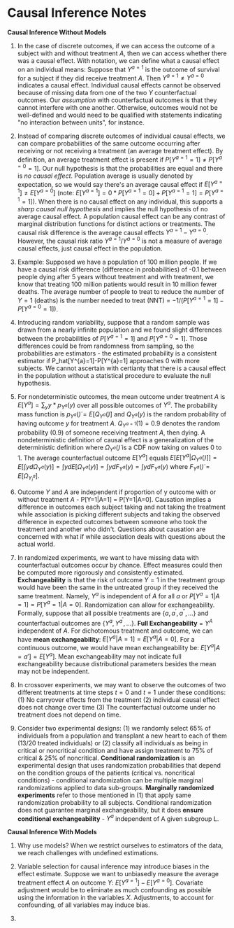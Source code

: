# Causal Inference Notes

**Causal Inference Without Models**
1. In the case of discrete outcomes, if we can access the outcome of a subject with and without treatment *A*, then we can access whether there was a causal effect. With notation, we can define what a causal effect on an individual means: Suppose that $Y^{a=1}$ is the outcome of survival for a subject if they did receive treatment $A$. Then $Y^{a=1} \neq Y^{a=0}$ indicates a causal effect. Individual causal effects cannot be observed because of missing data from one of the two $Y$ counterfactual outcomes. Our *assumption* with counterfactual outcomes is that they cannot interfere with one another. Otherwise, outcomes would not be well-defined and would need to be qualified with statements indicating "no interaction between units", for instance.

2. Instead of comparing discrete outcomes of individual causal effects, we can compare probabilities of the same outcome occurring after receiving or not receiving a treatment (an average treatment effect). By definition, an average treatment effect is present if $P[Y^{a=1}=1] \neq P[Y^{a=0}=1]$. Our null hypothesis is that the probabilities are equal and there is *no causal effect*. Population average is usually denoted by expectation, so we would say there's an average causal effect if $E[Y^{a=1}] \neq E[Y^{a=0}]$ (note: $E[Y^{a=1}]=0 * P[Y^{a=1}=0]+P[Y^{a=1}=1]=P[Y^{a=1}=1]$). When there is no causal effect on any individual, this supports a *sharp causal null hypothesis* and implies the null hypothesis of no average causal effect. A population causal effect can be any contrast of marginal distribution functions for distinct actions or treatments. The causal risk difference is the average causal effects $Y^{a=1}-Y^{a=0}$. However, the causal risk ratio $Y^{a=1}/Y^{a=0}$ is not a measure of average causal effects, just causal effect in the population. 

3. Example: Supposed we have a population of 100 million people. If we have a causal risk difference (difference in probabilities) of -0.1 between people dying after 5 years without treatment and with treatment, we know that treating 100 million patients would result in 10 million fewer deaths. The average number of people to treat to reduce the number of $Y=1$ (deaths) is the number needed to treat (NNT) = $-1/(P[Y^{a=1}=1]-P[Y^{a=0}=1])$.

4. Introducing random variability, suppose that a random sample was drawn from a nearly infinite population and we found slight differences between the probabilities of $P[Y^{a=1}=1]$ and $P[Y^{a=0}=1]$. Those differences could be from randomness from sampling, so the probabilities are estimators - the estimated probability is a consistent estimator if P_hat[Y^{a}=1]-P[Y^{a}=1] approaches 0 with more subjects. We cannot ascertain with certianty that there is a causal effect in the population without a statistical procedure to evaluate the null hypothesis. 

5. For nondeterministic outcomes, the mean outcome under treatment $A$ is $E[Y^{a}] = \sum_{y} y * p_{Y^{a}}(y)$ over all possible outcomes of $Y^{a}$. The probability mass function is $p_{Y^{a}}(\dot) = E[Q_{Y^{a}}(\dot)]$ and $Q_{Y^{a}}(y)$ is the random probability of having outcome $y$ for treatment $A$. $Q_{Y^{a=1}}(1) = 0.9$ denotes the random probability (0.9) of someone receiving treatment $A$, then dying. A nondeterministic definition of causal effect is a generalization of the deterministic definition where $\Omega_{Y^{a}}(\dot)$ is a CDF now taking on values 0 to 1. The average counterfactual outcome $E[Y^{a}]$ equals $E[E[Y^{a}|\Omega_{Y^{a}}(\dot)]] = E[\int y d\Omega_{Y^{a}}(y)] = \int y dE[\Omega_{Y^{a}}(y)] = \int y dF_{Y^{a}}(y) = \int y dF_{Y^{a}}(y)$ where $F_{Y^{a}}(\dot) = E[\Omega_{Y^{a}_i}]$.

6. Outcome $Y$ and $A$ are independent if proportion of y outcome with or without treatment $A$ - P[Y=1|A=1] = P[Y=1|A=0]. Causation implies a difference in outcomes each subject taking and not taking the treatment while association is picking different subjects and taking the observed difference in expected outcomes between someone who took the treatment and another who didn't. Questions about causation are concerned with what if while association deals with questions about the actual world.

7. In randomized experiments, we want to have missing data with counterfactual outcomes occur by chance. Effect measures could then be computed more rigorously and consistently estimated. **Exchangeability** is that the risk of outcome $Y=1$ in the treatment group would have been the same in the untreated group if they received the same treatment. Namely, $Y^{a}$ is independent of $A$ for all $a$ or $P[Y^{a}=1|A=1]=P[Y^{a}=1|A=0]$. Randomization can allow for exchangeability. Formally, suppose that all possible treatments are $\{a,a^{'},a^{''},...\}$ and counterfactual outcomes are $\{Y^{a},Y^{a^{'}},...\}$. **Full Exchangeability** =  $Y^{A}$ independent of $A$. For dichotomous treatment and outcome, we can have **mean exchangeability**: $E[Y^{a}|A=1]=E[Y^{a}|A=0]$. For a continuous outcome, we would have mean exchangeability be: $E[Y^{a}|A=a']=E[Y^{a}]$. Mean exchangeability may not indicate full exchangeability because distributional parameters besides the mean may not be independent.

8. In crossover experiments, we may want to observe the outcomes of two different treatments at time steps $t=0$ and $t=1$ under these conditions: (1) No carryover effects from the treatment (2) individual causal effect does not change over time (3) The counterfactual outcome under no treatment does not depend on time. 

9. Consider two experimental designs: (1) we randomly select 65% of individuals from a population and transplant a new heart to each of them (13/20 treated individuals) or (2) classify all individuals as being in critical or noncritical condition and have assign treatment to 75% of critical & 25% of noncritical. **Conditional randomization** is an experimental design that uses randomization probabilities that depend on the condition groups of the patients (critical vs. noncritical conditions) - conditional randomization can be multiple marginal randomizations applied to data sub-groups. **Marginally randomized experiments** refer to those mentioned in (1) that apply same randomization probability to all subjects. Conditional randomization does not guarantee marginal exchangeability, but it does **ensure conditional exchangeability** - $Y^{a}$ independent of A given subgroup L. 

**Causal Inference With Models**

1. Why use models? When we restrict ourselves to estimators of the data, we reach challenges with undefined estimations.

2. Variable selection for causal inference may introduce biases in the effect estimate. Suppose we want to unbiasedly measure the average treatment effect $A$ on outcome $Y$: $E[Y^{a=1}]-E[Y^{a=0}]$. Covariate adjustment would be to eliminate as much confounding as possible using the information in the variables $X$. Adjustments, to account for confounding, of all variables may induce bias.
3. 
